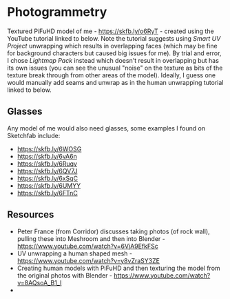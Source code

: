 Photogrammetry
==============

Textured PiFuHD model of me - <https://skfb.ly/o6RyT> - created using the YouTube tutorial linked to below. Note the tutorial suggests using _Smart UV Project_ unwrapping which results in overlapping faces (which may be fine for background characters but caused big issues for me). By trial and error, I chose _Lightmap Pack_ instead which doesn't result in overlapping but has its own issues (you can see the unusual "noise" on the texture as bits of the texture break through from other areas of the model). Ideally, I guess one would manually add seams and unwrap as in the human unwrapping tutorial linked to below.

Glasses
-------

Any model of me would also need glasses, some examples I found on Sketchfab include:

* https://skfb.ly/6WOSG
* https://skfb.ly/6vA6n
* https://skfb.ly/6Ruqv
* https://skfb.ly/6QV7J
* https://skfb.ly/6xSqC
* https://skfb.ly/6UMYY
* https://skfb.ly/6FTnC

Resources
---------

* Peter France (from Corridor) discusses taking photos (of rock wall), pulling these into Meshroom and then into Blender - <https://www.youtube.com/watch?v=6VjA9EfkFSc>
* UV unwrapping a human shaped mesh - <https://www.youtube.com/watch?v=y8vZraSY3ZE>
* Creating human models with PiFuHD and then texturing the model from the original photos with Blender - <https://www.youtube.com/watch?v=8AQsoA_B1_I>
* 
